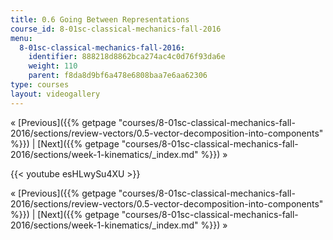 ```yaml
---
title: 0.6 Going Between Representations
course_id: 8-01sc-classical-mechanics-fall-2016
menu:
  8-01sc-classical-mechanics-fall-2016:
    identifier: 888218d8862bca274ac4c0d76f93da6e
    weight: 110
    parent: f8da8d9bf6a478e6808baa7e6aa62306
type: courses
layout: videogallery
---
```

« [Previous]({{% getpage "courses/8-01sc-classical-mechanics-fall-2016/sections/review-vectors/0.5-vector-decomposition-into-components" %}}) | [Next]({{% getpage "courses/8-01sc-classical-mechanics-fall-2016/sections/week-1-kinematics/_index.md" %}}) »

{{< youtube esHLwySu4XU >}}

« [Previous]({{% getpage "courses/8-01sc-classical-mechanics-fall-2016/sections/review-vectors/0.5-vector-decomposition-into-components" %}}) | [Next]({{% getpage "courses/8-01sc-classical-mechanics-fall-2016/sections/week-1-kinematics/_index.md" %}}) »